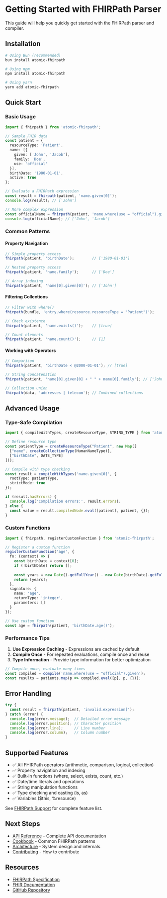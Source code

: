 # Getting Started with FHIRPath Parser

This guide will help you quickly get started with the FHIRPath parser and compiler.

## Installation

```bash
# Using Bun (recommended)
bun install atomic-fhirpath

# Using npm
npm install atomic-fhirpath

# Using yarn
yarn add atomic-fhirpath
```

## Quick Start

### Basic Usage

```typescript
import { fhirpath } from 'atomic-fhirpath';

// Sample FHIR data
const patient = {
  resourceType: 'Patient',
  name: [{
    given: ['John', 'Jacob'],
    family: 'Doe',
    use: 'official'
  }],
  birthDate: '1980-01-01',
  active: true
};

// Evaluate a FHIRPath expression
const result = fhirpath(patient, 'name.given[0]');
console.log(result); // ['John']

// More complex expression
const officialName = fhirpath(patient, 'name.where(use = "official").given');
console.log(officialName); // ['John', 'Jacob']
```

### Common Patterns

#### Property Navigation
```typescript
// Simple property access
fhirpath(patient, 'birthDate');        // ['1980-01-01']

// Nested property access
fhirpath(patient, 'name.family');      // ['Doe']

// Array indexing
fhirpath(patient, 'name[0].given[0]'); // ['John']
```

#### Filtering Collections
```typescript
// Filter with where()
fhirpath(bundle, 'entry.where(resource.resourceType = "Patient")');

// Check existence
fhirpath(patient, 'name.exists()');    // [true]

// Count elements
fhirpath(patient, 'name.count()');     // [1]
```

#### Working with Operators
```typescript
// Comparison
fhirpath(patient, 'birthDate < @2000-01-01'); // [true]

// String concatenation
fhirpath(patient, 'name[0].given[0] + " " + name[0].family'); // ['John Doe']

// Collection union
fhirpath(data, 'addresses | telecom'); // Combined collections
```

## Advanced Usage

### Type-Safe Compilation

```typescript
import { compileWithTypes, createResourceType, STRING_TYPE } from 'atomic-fhirpath';

// Define resource type
const patientType = createResourceType("Patient", new Map([
  ["name", createCollectionType(HumanNameType)],
  ["birthDate", DATE_TYPE]
]));

// Compile with type checking
const result = compileWithTypes('name.given[0]', {
  rootType: patientType,
  strictMode: true
});

if (result.hasErrors) {
  console.log('Compilation errors:', result.errors);
} else {
  const value = result.compiledNode.eval([patient], patient, {});
}
```

### Custom Functions

```typescript
import { fhirpath, registerCustomFunction } from 'atomic-fhirpath';

// Register a custom function
registerCustomFunction('age', {
  fn: (context) => {
    const birthDate = context[0];
    if (!birthDate) return [];
    
    const years = new Date().getFullYear() - new Date(birthDate).getFullYear();
    return [years];
  },
  signature: {
    name: 'age',
    returnType: 'integer',
    parameters: []
  }
});

// Use custom function
const age = fhirpath(patient, 'birthDate.age()');
```

### Performance Tips

1. **Use Expression Caching** - Expressions are cached by default
2. **Compile Once** - For repeated evaluations, compile once and reuse
3. **Type Information** - Provide type information for better optimization

```typescript
// Compile once, evaluate many times
const compiled = compile('name.where(use = "official").given');
const results = patients.map(p => compiled.eval([p], p, {}));
```

## Error Handling

```typescript
try {
  const result = fhirpath(patient, 'invalid.expression[');
} catch (error) {
  console.log(error.message);  // Detailed error message
  console.log(error.position); // Character position
  console.log(error.line);     // Line number
  console.log(error.column);   // Column number
}
```

## Supported Features

- ✅ All FHIRPath operators (arithmetic, comparison, logical, collection)
- ✅ Property navigation and indexing
- ✅ Built-in functions (where, select, exists, count, etc.)
- ✅ Date/time literals and operations
- ✅ String manipulation functions
- ✅ Type checking and casting (is, as)
- ✅ Variables ($this, %resource)

See [FHIRPath Support](overview/fhirpath-support.md) for complete feature list.

## Next Steps

- [API Reference](API-REFERENCE.md) - Complete API documentation
- [Cookbook](cookbook/common-patterns.md) - Common FHIRPath patterns
- [Architecture](architecture.md) - System design and internals
- [Contributing](guides/contributing.md) - How to contribute

## Resources

- [FHIRPath Specification](http://hl7.org/fhirpath/)
- [FHIR Documentation](https://www.hl7.org/fhir/)
- [GitHub Repository](https://github.com/atomic-ehr/atomic-fhirpath)